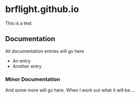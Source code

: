 # brflight.github.io
This is a test

## Documentation
All documentation entries will go here
* An entry
* Another entry

### Minor Documentation

And some more will go here. When I work out what it will be....

